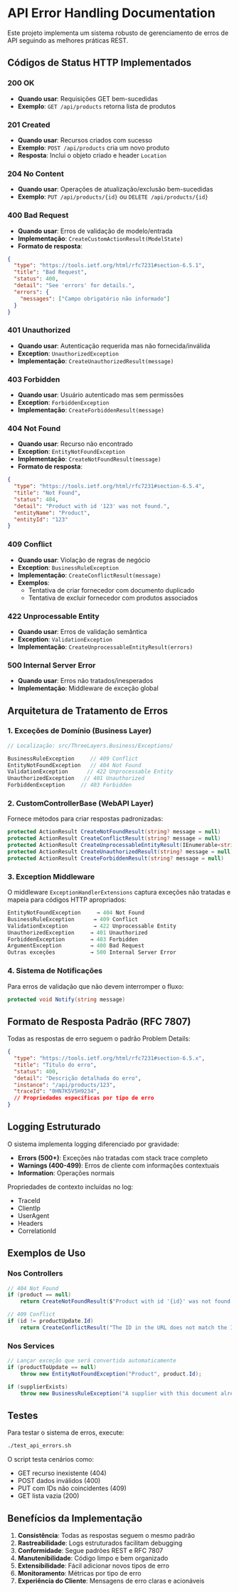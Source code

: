 # API Error Handling Documentation

Este projeto implementa um sistema robusto de gerenciamento de erros de API seguindo as melhores práticas REST.

## Códigos de Status HTTP Implementados

### 200 OK
- **Quando usar**: Requisições GET bem-sucedidas
- **Exemplo**: `GET /api/products` retorna lista de produtos

### 201 Created  
- **Quando usar**: Recursos criados com sucesso
- **Exemplo**: `POST /api/products` cria um novo produto
- **Resposta**: Inclui o objeto criado e header `Location`

### 204 No Content
- **Quando usar**: Operações de atualização/exclusão bem-sucedidas
- **Exemplo**: `PUT /api/products/{id}` ou `DELETE /api/products/{id}`

### 400 Bad Request
- **Quando usar**: Erros de validação de modelo/entrada
- **Implementação**: `CreateCustomActionResult(ModelState)`
- **Formato de resposta**:
```json
{
  "type": "https://tools.ietf.org/html/rfc7231#section-6.5.1",
  "title": "Bad Request",
  "status": 400,
  "detail": "See 'errors' for details.",
  "errors": {
    "messages": ["Campo obrigatório não informado"]
  }
}
```

### 401 Unauthorized
- **Quando usar**: Autenticação requerida mas não fornecida/inválida
- **Exception**: `UnauthorizedException`
- **Implementação**: `CreateUnauthorizedResult(message)`

### 403 Forbidden
- **Quando usar**: Usuário autenticado mas sem permissões
- **Exception**: `ForbiddenException`
- **Implementação**: `CreateForbiddenResult(message)`

### 404 Not Found
- **Quando usar**: Recurso não encontrado
- **Exception**: `EntityNotFoundException`
- **Implementação**: `CreateNotFoundResult(message)`
- **Formato de resposta**:
```json
{
  "type": "https://tools.ietf.org/html/rfc7231#section-6.5.4",
  "title": "Not Found", 
  "status": 404,
  "detail": "Product with id '123' was not found.",
  "entityName": "Product",
  "entityId": "123"
}
```

### 409 Conflict
- **Quando usar**: Violação de regras de negócio
- **Exception**: `BusinessRuleException`
- **Implementação**: `CreateConflictResult(message)`
- **Exemplos**:
  - Tentativa de criar fornecedor com documento duplicado
  - Tentativa de excluir fornecedor com produtos associados

### 422 Unprocessable Entity
- **Quando usar**: Erros de validação semântica
- **Exception**: `ValidationException`
- **Implementação**: `CreateUnprocessableEntityResult(errors)`

### 500 Internal Server Error
- **Quando usar**: Erros não tratados/inesperados
- **Implementação**: Middleware de exceção global

## Arquitetura de Tratamento de Erros

### 1. Exceções de Domínio (Business Layer)

```csharp
// Localização: src/ThreeLayers.Business/Exceptions/

BusinessRuleException     // 409 Conflict
EntityNotFoundException   // 404 Not Found  
ValidationException      // 422 Unprocessable Entity
UnauthorizedException   // 401 Unauthorized
ForbiddenException     // 403 Forbidden
```

### 2. CustomControllerBase (WebAPI Layer)

Fornece métodos para criar respostas padronizadas:

```csharp
protected ActionResult CreateNotFoundResult(string? message = null)
protected ActionResult CreateConflictResult(string? message = null)
protected ActionResult CreateUnprocessableEntityResult(IEnumerable<string>? errors = null)
protected ActionResult CreateUnauthorizedResult(string? message = null)
protected ActionResult CreateForbiddenResult(string? message = null)
```

### 3. Exception Middleware

O middleware `ExceptionHandlerExtensions` captura exceções não tratadas e mapeia para códigos HTTP apropriados:

```csharp
EntityNotFoundException     → 404 Not Found
BusinessRuleException      → 409 Conflict  
ValidationException        → 422 Unprocessable Entity
UnauthorizedException     → 401 Unauthorized
ForbiddenException        → 403 Forbidden
ArgumentException         → 400 Bad Request
Outras exceções           → 500 Internal Server Error
```

### 4. Sistema de Notificações

Para erros de validação que não devem interromper o fluxo:

```csharp
protected void Notify(string message)
```

## Formato de Resposta Padrão (RFC 7807)

Todas as respostas de erro seguem o padrão Problem Details:

```json
{
  "type": "https://tools.ietf.org/html/rfc7231#section-6.5.x",
  "title": "Título do erro",
  "status": 400,
  "detail": "Descrição detalhada do erro",
  "instance": "/api/products/123",
  "traceId": "0HN7K5V5H9234",
  // Propriedades específicas por tipo de erro
}
```

## Logging Estruturado

O sistema implementa logging diferenciado por gravidade:

- **Errors (500+)**: Exceções não tratadas com stack trace completo
- **Warnings (400-499)**: Erros de cliente com informações contextuais
- **Information**: Operações normais

Propriedades de contexto incluídas no log:
- TraceId
- ClientIp  
- UserAgent
- Headers
- CorrelationId

## Exemplos de Uso

### Nos Controllers
```csharp
// 404 Not Found
if (product == null)
    return CreateNotFoundResult($"Product with id '{id}' was not found.");

// 409 Conflict  
if (id != productUpdate.Id)
    return CreateConflictResult("The ID in the URL does not match the ID in the request body.");
```

### Nos Services
```csharp
// Lançar exceção que será convertida automaticamente
if (productToUpdate == null)
    throw new EntityNotFoundException("Product", product.Id);

if (supplierExists)
    throw new BusinessRuleException("A supplier with this document already exists.");
```

## Testes

Para testar o sistema de erros, execute:

```bash
./test_api_errors.sh
```

O script testa cenários como:
- GET recurso inexistente (404)
- POST dados inválidos (400)  
- PUT com IDs não coincidentes (409)
- GET lista vazia (200)

## Benefícios da Implementação

1. **Consistência**: Todas as respostas seguem o mesmo padrão
2. **Rastreabilidade**: Logs estruturados facilitam debugging
3. **Conformidade**: Segue padrões REST e RFC 7807
4. **Manutenibilidade**: Código limpo e bem organizado
5. **Extensibilidade**: Fácil adicionar novos tipos de erro
6. **Monitoramento**: Métricas por tipo de erro
7. **Experiência do Cliente**: Mensagens de erro claras e acionáveis
